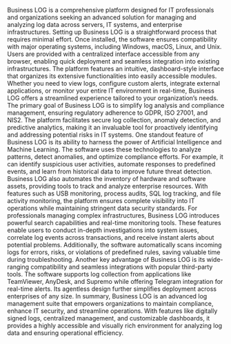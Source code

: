 Business LOG is a comprehensive platform designed for IT professionals and organizations seeking an advanced solution for managing and analyzing log data across servers, IT systems, and enterprise infrastructures.
Setting up Business LOG is a straightforward process that requires minimal effort. Once installed, the software ensures compatibility with major operating systems,
including Windows, macOS, Linux, and Unix. Users are provided with a centralized interface accessible from any browser, enabling quick deployment and seamless integration into existing infrastructures.
The platform features an intuitive, dashboard-style interface that organizes its extensive functionalities into easily accessible modules. Whether you need to view logs,
configure custom alerts, integrate external applications, or monitor your entire IT environment in real-time, Business LOG offers a streamlined experience tailored to your organization’s needs.
The primary goal of Business LOG is to simplify log analysis and compliance management, ensuring regulatory adherence to GDPR, ISO 27001, and NIS2. The platform facilitates secure log collection,
anomaly detection, and predictive analytics, making it an invaluable tool for proactively identifying and addressing potential risks in IT systems.
One standout feature of Business LOG is its ability to harness the power of Artificial Intelligence and Machine Learning. The software uses these technologies to analyze patterns, detect anomalies,
and optimize compliance efforts. For example, it can identify suspicious user activities, automate responses to predefined events, and learn from historical data to improve future threat detection.
Business LOG also automates the inventory of hardware and software assets, providing tools to track and analyze enterprise resources. With features such as USB monitoring, process audits, SQL log tracking,
and file activity monitoring, the platform ensures complete visibility into IT operations while maintaining stringent data security standards.
For professionals managing complex infrastructures, Business LOG introduces powerful search capabilities and real-time monitoring tools. These features enable users to conduct in-depth investigations into system issues,
correlate log events across transactions, and receive instant alerts about potential problems. Additionally, the software automatically scans incoming logs for errors, risks, or violations of predefined rules, saving valuable time during troubleshooting.
Another key advantage of Business LOG is its wide-ranging compatibility and seamless integrations with popular third-party tools. The software supports log collection from applications like TeamViewer, AnyDesk,
and Supremo while offering Telegram integration for real-time alerts. Its agentless design further simplifies deployment across enterprises of any size.
In summary, Business LOG is an advanced log management suite that empowers organizations to maintain compliance, enhance IT security, and streamline operations. With features like digitally signed logs,
centralized management, and customizable dashboards, it provides a highly accessible and visually rich environment for analyzing log data and ensuring operational efficiency.

